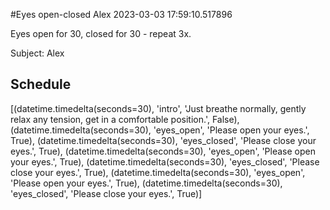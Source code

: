 #Eyes open-closed Alex 2023-03-03 17:59:10.517896

Eyes open for 30, closed for 30 - repeat 3x.

Subject: Alex

## Schedule

[(datetime.timedelta(seconds=30), 'intro', 'Just breathe normally, gently relax any tension, get in a comfortable position.', False), (datetime.timedelta(seconds=30), 'eyes_open', 'Please open your eyes.', True), (datetime.timedelta(seconds=30), 'eyes_closed', 'Please close your eyes.', True), (datetime.timedelta(seconds=30), 'eyes_open', 'Please open your eyes.', True), (datetime.timedelta(seconds=30), 'eyes_closed', 'Please close your eyes.', True), (datetime.timedelta(seconds=30), 'eyes_open', 'Please open your eyes.', True), (datetime.timedelta(seconds=30), 'eyes_closed', 'Please close your eyes.', True)]

